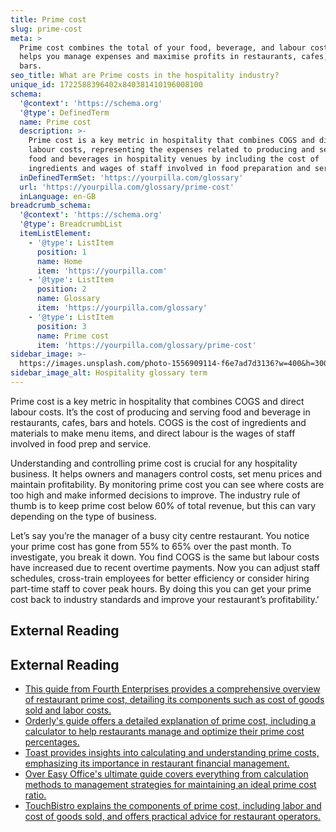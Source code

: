 ```yaml
---
title: Prime cost
slug: prime-cost
meta: >
  Prime cost combines the total of your food, beverage, and labour costs. It
  helps you manage expenses and maximise profits in restaurants, cafes, and
  bars.
seo_title: What are Prime costs in the hospitality industry?
unique_id: 1722588396402x840381410196008100
schema:
  '@context': 'https://schema.org'
  '@type': DefinedTerm
  name: Prime cost
  description: >-
    Prime cost is a key metric in hospitality that combines COGS and direct
    labour costs, representing the expenses related to producing and serving
    food and beverages in hospitality venues by including the cost of
    ingredients and wages of staff involved in food preparation and service.
  inDefinedTermSet: 'https://yourpilla.com/glossary'
  url: 'https://yourpilla.com/glossary/prime-cost'
  inLanguage: en-GB
breadcrumb_schema:
  '@context': 'https://schema.org'
  '@type': BreadcrumbList
  itemListElement:
    - '@type': ListItem
      position: 1
      name: Home
      item: 'https://yourpilla.com'
    - '@type': ListItem
      position: 2
      name: Glossary
      item: 'https://yourpilla.com/glossary'
    - '@type': ListItem
      position: 3
      name: Prime cost
      item: 'https://yourpilla.com/glossary/prime-cost'
sidebar_image: >-
  https://images.unsplash.com/photo-1556909114-f6e7ad7d3136?w=400&h=300&fit=crop&auto=format
sidebar_image_alt: Hospitality glossary term
---
```


Prime cost is a key metric in hospitality that combines COGS and direct labour costs. It’s the cost of producing and serving food and beverage in restaurants, cafes, bars and hotels. COGS is the cost of ingredients and materials to make menu items, and direct labour is the wages of staff involved in food prep and service.

Understanding and controlling prime cost is crucial for any hospitality business. It helps owners and managers control costs, set menu prices and maintain profitability. By monitoring prime cost you can see where costs are too high and make informed decisions to improve. The industry rule of thumb is to keep prime cost below 60% of total revenue, but this can vary depending on the type of business.

Let’s say you’re the manager of a busy city centre restaurant. You notice your prime cost has gone from 55% to 65% over the past month. To investigate, you break it down. You find COGS is the same but labour costs have increased due to recent overtime payments. Now you can adjust staff schedules, cross-train employees for better efficiency or consider hiring part-time staff to cover peak hours. By doing this you can get your prime cost back to industry standards and improve your restaurant’s profitability.'

## External Reading



## External Reading

*   [This guide from Fourth Enterprises provides a comprehensive overview of restaurant prime cost, detailing its components such as cost of goods sold and labor costs.](https://www.fourth.com/article/restaurant-prime-cost)
*   [Orderly's guide offers a detailed explanation of prime cost, including a calculator to help restaurants manage and optimize their prime cost percentages.](https://getorderly.com/blog/the-complete-guide-to-prime-cost)
*   [Toast provides insights into calculating and understanding prime costs, emphasizing its importance in restaurant financial management.](https://pos.toasttab.com/blog/on-the-line/restaurant-prime-cost?srsltid=AfmBOorMkDvG1j0E4UzF9YOgT9uqaqr0ebn2xq1BKvhpB4TsRjRUsblg)
*   [Over Easy Office's ultimate guide covers everything from calculation methods to management strategies for maintaining an ideal prime cost ratio.](https://www.overeasyoffice.com/blog/the-ultimate-guide-to-restaurant-prime-cost)
*   [TouchBistro explains the components of prime cost, including labor and cost of goods sold, and offers practical advice for restaurant operators.](https://www.touchbistro.com/blog/how-to-calculate-your-restaurants-prime-costs/)
